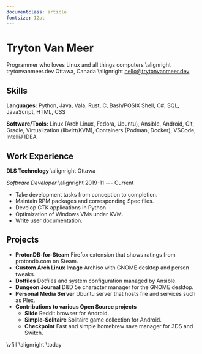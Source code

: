 ```yaml
---
documentclass: article
fontsize: 12pt
---
```


# Tryton Van Meer

Programmer who loves Linux and all things computers \alignright trytonvanmeer.dev
Ottawa, Canada \alignright hello@trytonvanmeer.dev

## Skills

**Languages:** Python, Java, Vala, Rust, C, Bash/POSIX Shell, C#, SQL, JavaScript, HTML, CSS

**Software/Tools:** Linux (Arch Linux, Fedora, Ubuntu), Ansible, Android, Git, Gradle,
Virtualization (libvirt/KVM), Containers (Podman, Docker), VSCode, IntelliJ IDEA

## Work Experience

**DLS Technology** \alignright Ottawa

*Software Developer* \alignright 2019-11 --- Current

+ Take development tasks from conception to completion.
+ Maintain RPM packages and corresponding Spec files.
+ Develop GTK applications in Python.
+ Optimization of Windows VMs under KVM.
+ Write user documentation.

## Projects

+ **ProtonDB-for-Steam** Firefox extension that shows ratings from protondb.com on Steam.
+ **Custom Arch Linux Image** Archiso with GNOME desktop and person tweaks.
+ **Dotfiles** Dotfiles and system configuration managed by Ansible.
+ **Dungeon Journal** D&D 5e character manager for the GNOME desktop.
+ **Personal Media Server** Ubuntu server that hosts file and services such as Plex.
+ **Contributions to various Open Source projects**
    + **Slide** Reddit browser for Android.
    + **Simple-Solitaire** Solitaire game collection for Android.
    + **Checkpoint** Fast and simple homebrew save manager for 3DS and Switch.

<!-- Footer -->
\vfill
\alignright \today
